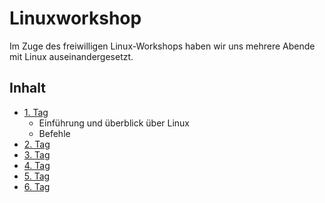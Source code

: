 # Linuxworkshop

Im Zuge des freiwilligen Linux-Workshops haben wir uns mehrere Abende mit Linux auseinandergesetzt. 

## Inhalt
- [1. Tag](Day_1/README.md)
    - Einführung und überblick über Linux
    - Befehle
- [2. Tag](Day_2/README.md)
- [3. Tag](Day_3/README.md)
- [4. Tag](Day_4/README.md)
- [5. Tag](Day_5/README.md)
- [6. Tag](Day_6/README.md)
